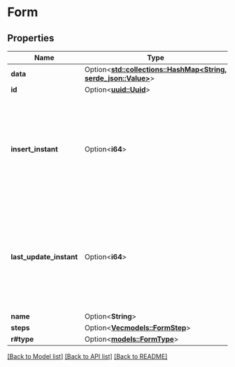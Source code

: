 # Form

## Properties

Name | Type | Description | Notes
------------ | ------------- | ------------- | -------------
**data** | Option<[**std::collections::HashMap<String, serde_json::Value>**](serde_json::Value.md)> |  | [optional]
**id** | Option<[**uuid::Uuid**](uuid::Uuid.md)> |  | [optional]
**insert_instant** | Option<**i64**> | The number of milliseconds since the unix epoch: January 1, 1970 00:00:00 UTC. This value is always in UTC. | [optional]
**last_update_instant** | Option<**i64**> | The number of milliseconds since the unix epoch: January 1, 1970 00:00:00 UTC. This value is always in UTC. | [optional]
**name** | Option<**String**> |  | [optional]
**steps** | Option<[**Vec<models::FormStep>**](FormStep.md)> |  | [optional]
**r#type** | Option<[**models::FormType**](FormType.md)> |  | [optional]

[[Back to Model list]](../README.md#documentation-for-models) [[Back to API list]](../README.md#documentation-for-api-endpoints) [[Back to README]](../README.md)


